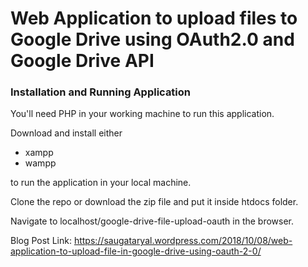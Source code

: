 # Web Application to upload files to Google Drive using OAuth2.0 and Google Drive API
### Installation and Running Application

You'll need PHP in your working machine to run this application.

Download and install either

- xampp
- wampp

to run the application in your local machine.

Clone the repo or download the zip file and put it inside htdocs folder.

Navigate to localhost/google-drive-file-upload-oauth in the browser.

Blog Post Link: https://saugataryal.wordpress.com/2018/10/08/web-application-to-upload-file-in-google-drive-using-oauth-2-0/
